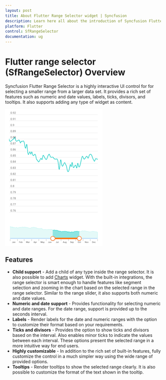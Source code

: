 ```yaml
---
layout: post
title: About Flutter Range Selector widget | Syncfusion
description: Learn here all about the introduction of Syncfusion Flutter Range Selector (SfRangeSelector) widget, its features, and more.
platform: Flutter
control: SfRangeSelector
documentation: ug
---
```


# Flutter range selector (SfRangeSelector) Overview

Syncfusion Flutter Range Selector is a highly interactive UI control for for selecting a smaller range from a larger data set. It provides a rich set of features such as numeric and date values, labels, ticks, divisors, and tooltips. It also supports adding any type of widget as content.

![Range selector overview](images/overview/range-selector-overview.png)

## Features

* **Child support** - Add a child of any type inside the range selector. It is also possible to add [Charts](https://www.syncfusion.com/flutter-widgets/flutter-charts) widget. With the built-in integrations, the range selector is smart enough to handle features like segment selection and zooming in the chart based on the selected range in the range selector. Similar to the range slider, it also supports both numeric and date values.
* **Numeric and date support** - Provides functionality for selecting numeric and date ranges. For the date range, support is provided up to the seconds interval.
* **Labels** - Render labels for the date and numeric ranges with the option to customize their format based on your requirements.
* **Ticks and divisors** - Provides the option to show ticks and divisors based on the interval. Also enables minor ticks to indicate the values between each interval. These options present the selected range in a more intuitive way for end users.
* **Highly customizable** - In addition to the rich set of built-in features, fully customize the control in a much simpler way using the wide range of provided options.
* **Tooltips** - Render tooltips to show the selected range clearly. It is also possible to customize the format of the text shown in the tooltip.
